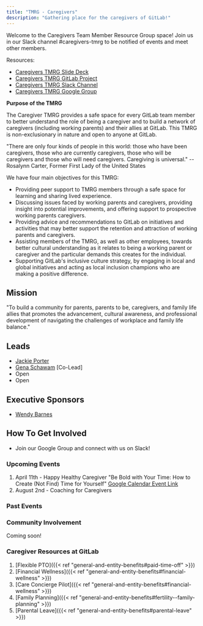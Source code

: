 ```yaml
---
title: "TMRG - Caregivers"
description: "Gathering place for the caregivers of GitLab!"
---
```


Welcome to the Caregivers Team Member Resource Group space! Join us in our Slack channel #caregivers-tmrg to be notified of events and meet other members.

Resources:

- [Caregivers TMRG Slide Deck](https://docs.google.com/presentation/d/1Fn5c9a_jn1mvECzSALaYCaPckK_6ONzsPZsJGLhRRLQ/edit?usp=sharing)
- [Caregivers TMRG GitLab Project](https://gitlab.com/gitlab-com/caregivers-tmrg)
- [Caregivers TMRG Slack Channel](https://gitlab.slack.com/archives/C04N06LM5EV)
- [Caregivers TMRG Google Group](https://groups.google.com/a/gitlab.com/g/caregiver-tmrg)

**Purpose of the TMRG**

The Caregiver TMRG provides a safe space for every GitLab team member to better understand the role of being a caregiver and to build a network of caregivers (including working parents) and their allies at GitLab. This TMRG is non-exclusionary in nature and open to anyone at GitLab.

"There are only four kinds of people in this world: those who have been caregivers, those who are currently caregivers, those who will be caregivers and those who will need caregivers. Caregiving is universal." --  Rosalynn Carter, Former First Lady of the United States

We have four main objectives for this TMRG:

- Providing peer support to TMRG members through a safe space for learning and sharing lived experience.
- Discussing issues faced by working parents and caregivers, providing insight into potential improvements, and offering support to prospective working parents caregivers.
- Providing advice and recommendations to GitLab on initiatives and activities that may better support the retention and attraction of working parents and caregivers.
- Assisting members of the TMRG, as well as other employees, towards better cultural understanding as it relates to being a working parent or caregiver and the particular demands this creates for the individual.
- Supporting GitLab's inclusive culture strategy, by engaging in local and global initiatives and acting as local inclusion champions who are making a positive difference.

## Mission

"To build a community for parents, parents to be, caregivers, and family life allies that promotes the advancement, cultural awareness, and professional development of navigating the challenges of workplace and family life balance."

## Leads

- [Jackie Porter](https://gitlab.com/jreporter)
- [Gena Schawam](https://gitlab.com/gschwam) [Co-Lead]
- Open
- Open

## Executive Sponsors

- [Wendy Barnes](https://gitlab.com/wendybarnes)

## How To Get Involved

- Join our Google Group and connect with us on Slack!

### Upcoming Events

1. April 11th - Happy Healthy Caregiver "Be Bold with Your Time: How to Create (Not Find) Time for Yourself" [Google Calendar Event Link](https://calendar.google.com/calendar/event?action=TEMPLATE&tmeid=NzBjaWk3M3VxOXB2cGlhOG9tOWlkMGFkNnIganBvcnRlckBnaXRsYWIuY29t&tmsrc=jporter%40gitlab.com)
1. August 2nd - Coaching for Caregivers

### Past Events

### Community Involvement

Coming soon!

### Caregiver Resources at GitLab

1. [Flexible PTO]({{< ref "general-and-entity-benefits#paid-time-off" >}})
1. [Financial Wellness]({{< ref "general-and-entity-benefits#financial-wellness" >}})
1. [Care Concierge Pilot]({{< ref "general-and-entity-benefits#financial-wellness" >}})
1. [Family Planning]({{< ref "general-and-entity-benefits#fertility--family-planning" >}})
1. [Parental Leave]({{< ref "general-and-entity-benefits#parental-leave" >}})
